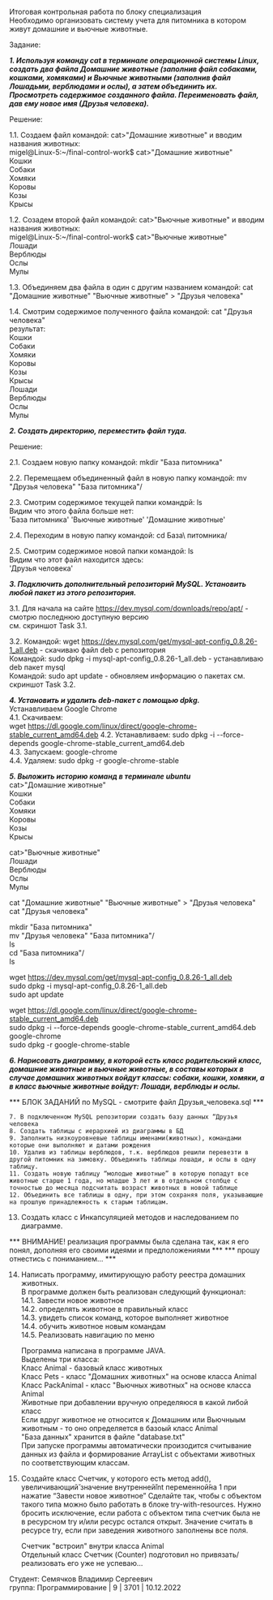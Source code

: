 Итоговая контрольная работа по блоку специализация  
Необходимо организовать систему учета для питомника в котором живут домашние и вьючные животные.  

Задание:  

***1. Используя команду cat в терминале операционной системы Linux, создать два файла Домашние животные (заполнив файл собаками, кошками, хомяками) и Вьючные животными (заполнив файл Лошадьми, верблюдами и ослы), а затем объединить их. Просмотреть cодержимое созданного файла. Переименовать файл, дав ему новое имя (Друзья человека).***  

Решение:  

1.1. Создаем файл командой: cat>"Домашние животные" и вводим названия животных:   
migel@Linux-5:~/final-control-work$ cat>"Домашние животные"  
Кошки  
Собаки  
Хомяки  
Коровы  
Козы  
Крысы  

1.2. Созадем второй файл командой: cat>"Вьючные животные" и вводим названия животных:   
migel@Linux-5:~/final-control-work$ cat>"Вьючные животные"  
Лошади  
Верблюды  
Ослы  
Мулы  

1.3. Объединяем два файла в один с другим названием командой: cat "Домашние животные" "Вьючные животные" > "Друзья человека"  

1.4. Смотрим содержимое полученного файла командой: cat "Друзья человека"  
результат:  
Кошки  
Собаки  
Хомяки  
Коровы  
Козы  
Крысы  
Лошади  
Верблюды  
Ослы  
Мулы  

***2. Создать директорию, переместить файл туда.***  

Решение:  

2.1. Создаем новую папку командой: mkdir "База питомника"  

2.2. Перемещаем объединенный файл в новую папку командой: mv "Друзья человека" "База питомника"/  

2.3. Смотрим содержимое текущей папки командрй: ls  
Видим что этого файла больше нет:  
'База питомника'  'Вьючные животные'  'Домашние животные'  

2.4. Переходим в новую папку командой: cd База\ питомника/  

2.5. Смотрим содержимое новой папки командой: ls  
Видим что этот файл находится здесь:  
'Друзья человека'  

***3. Подключить дополнительный репозиторий MySQL. Установить любой пакет из этого репозитория.***  

3.1. Для начала на сайте https://dev.mysql.com/downloads/repo/apt/ - смотрю последнюю доступную версию  
см. скриншот Task 3.1.  

3.2. Командой: wget https://dev.mysql.com/get/mysql-apt-config_0.8.26-1_all.deb - скачиваю файл deb с репозитория  
Командой: sudo dpkg -i mysql-apt-config_0.8.26-1_all.deb - устанавливаю deb пакет mysql  
Командой: sudo apt update - обновляем информацию о пакетах
см. скриншот Task 3.2.  

***4. Установить и удалить deb-пакет с помощью dpkg.***  
Устанавливаем Google Chrome  
4.1. Скачиваем:  
wget https://dl.google.com/linux/direct/google-chrome-stable_current_amd64.deb
4.2. Устанавливаем: sudo dpkg -i --force-depends google-chrome-stable_current_amd64.deb  
4.3. Запускаем: google-chrome  
4.4. Удаляем: sudo dpkg -r google-chrome-stable  

***5. Выложить историю команд в терминале ubuntu***  
cat>"Домашние животные"  
Кошки  
Собаки  
Хомяки  
Коровы  
Козы  
Крысы  

cat>"Вьючные животные"  
Лошади  
Верблюды  
Ослы  
Мулы  

cat "Домашние животные" "Вьючные животные" > "Друзья человека"  
cat "Друзья человека"  

mkdir "База питомника"  
mv "Друзья человека" "База питомника"/  
ls  
cd "База питомника"/  
ls  

wget https://dev.mysql.com/get/mysql-apt-config_0.8.26-1_all.deb  
sudo dpkg -i mysql-apt-config_0.8.26-1_all.deb  
sudo apt update  

wget https://dl.google.com/linux/direct/google-chrome-stable_current_amd64.deb  
sudo dpkg -i --force-depends google-chrome-stable_current_amd64.deb  
google-chrome  
sudo dpkg -r google-chrome-stable  

***6. Нарисовать диаграмму, в которой есть класс родительский класс, домашние животные и вьючные животные, в составы которых в случае домашних животных войдут классы: собаки, кошки, хомяки, а в класс вьючные животные войдут: Лошади, верблюды и ослы.***  



*** БЛОК ЗАДАНИЙ по MySQL - смотрите файл Друзья_человека.sql ***   

    7. В подключенном MySQL репозитории создать базу данных “Друзья человека   
    8. Создать таблицы с иерархией из диаграммы в БД   
    9. Заполнить низкоуровневые таблицы именами(животных), командами которые они выполняют и датами рождения   
    10. Удалив из таблицы верблюдов, т.к. верблюдов решили перевезти в другой питомник на зимовку. Объединить таблицы лошади, и ослы в одну таблицу.  
    11. Создать новую таблицу “молодые животные” в которую попадут все животные старше 1 года, но младше 3 лет и в отдельном столбце с точностью до месяца подсчитать возраст животных в новой таблице  
    12. Объединить все таблицы в одну, при этом сохраняя поля, указывающие на прошлую принадлежность к старым таблицам.  


13. Создать класс с Инкапсуляцией методов и наследованием по диаграмме.  



*** ВНИМАНИЕ! реализация программы была сделана так, как я его понял, дополняя его своими идеями и предположениями ***
*** прошу отнестись с пониманием... ***

14. Написать программу, имитирующую работу реестра домашних животных.  
    В программе должен быть реализован следующий функционал:  
        14.1. Завести новое животное  
        14.2. определять животное в правильный класс  
        14.3. увидеть список команд, которое выполняет животное  
        14.4. обучить животное новым командам  
        14.5. Реализовать навигацию по меню  

    Программа написана в программе JAVA.  
    Выделены три класса:  
    Класс Animal - базовый класс животных  
    Класс Pets - класс "Домашних животных" на основе класса Animal  
    Класс PackAnimal - класс "Вьючных животных" на основе класса Animal  
    Животные при добавлении вручную определяюся в какой либой класс  
    Если вдруг животное не относится к Домашним или Вьючныым животным - то оно определяется в базоый класс Animal  
    "База данных" хранится в файле "database.txt"  
    При запуске программы автоматически произодится считывание данных из файла и формирование ArrayList с объектами животных по соответствующим классам.  

15. Создайте класс Счетчик, у которого есть метод add(), увеличивающий̆  значение внутренней̆int переменной̆на 1 при нажатие “Завести новое животное” Сделайте так, чтобы с объектом такого типа можно было работать в блоке try-with-resources. Нужно бросить исключение, если работа с объектом типа счетчик была не в ресурсном try и/или ресурс остался открыт. Значение
считать в ресурсе try, если при заведения животного заполнены все поля.  

    Счетчик "встроил" внутри класса Animal  
    Отдельный класс Счетчик (Counter) подготовил но привязать/реализовать его уже не успеваю...  


Студент: Семячков Владимир Сергеевич  
группа: Программирование | 9 | 3701 | 10.12.2022  